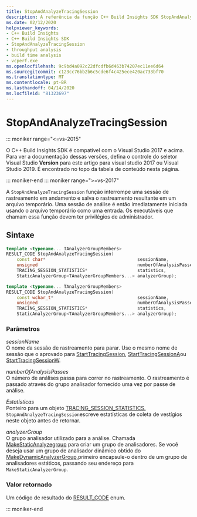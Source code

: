 ```yaml
---
title: StopAndAnalyzeTracingSession
description: A referência da função C++ Build Insights SDK StopAndAnalyzeTracingSession.
ms.date: 02/12/2020
helpviewer_keywords:
- C++ Build Insights
- C++ Build Insights SDK
- StopAndAnalyzeTracingSession
- throughput analysis
- build time analysis
- vcperf.exe
ms.openlocfilehash: 9c9bd4a092c22dfcdfb6d463b74207ec11ee6d64
ms.sourcegitcommit: c123cc76bb2b6c5cde6f4c425ece420ac733bf70
ms.translationtype: MT
ms.contentlocale: pt-BR
ms.lasthandoff: 04/14/2020
ms.locfileid: "81323697"
---
```

# <a name="stopandanalyzetracingsession"></a>StopAndAnalyzeTracingSession

::: moniker range="<=vs-2015"

O C++ Build Insights SDK é compatível com o Visual Studio 2017 e acima. Para ver a documentação dessas versões, defina o controle do seletor Visual Studio **Version** para este artigo para visual studio 2017 ou Visual Studio 2019. É encontrado no topo da tabela de conteúdo nesta página.

::: moniker-end
::: moniker range=">=vs-2017"

A `StopAndAnalyzeTracingSession` função interrompe uma sessão de rastreamento em andamento e salva o rastreamento resultante em um arquivo temporário. Uma sessão de análise é então imediatamente iniciada usando o arquivo temporário como uma entrada. Os executáveis que chamam essa função devem ter privilégios de administrador.

## <a name="syntax"></a>Sintaxe

```cpp
template <typename... TAnalyzerGroupMembers>
RESULT_CODE StopAndAnalyzeTracingSession(
    const char*                                   sessionName,
    unsigned                                      numberOfAnalysisPasses,
    TRACING_SESSION_STATISTICS*                   statistics,
    StaticAnalyzerGroup<TAnalyzerGroupMembers...> analyzerGroup);

template <typename... TAnalyzerGroupMembers>
RESULT_CODE StopAndAnalyzeTracingSession(
    const wchar_t*                                sessionName,
    unsigned                                      numberOfAnalysisPasses,
    TRACING_SESSION_STATISTICS*                   statistics,
    StaticAnalyzerGroup<TAnalyzerGroupMembers...> analyzerGroup);
```

### <a name="parameters"></a>Parâmetros

*sessionName*\
O nome da sessão de rastreamento para parar. Use o mesmo nome de sessão que o aprovado para [StartTracingSession](start-tracing-session.md), [StartTracingSessionA](start-tracing-session-a.md)ou [StartTracingSessionW](start-tracing-session-w.md).

*numberOfAnalysisPasses*\
O número de análises passa para correr no rastreamento. O rastreamento é passado através do grupo analisador fornecido uma vez por passe de análise.

*Estatísticas*\
Ponteiro para um objeto [TRACING_SESSION_STATISTICS.](../other-types/tracing-session-statistics-struct.md) `StopAndAnalyzeTracingSession`escreve estatísticas de coleta de vestígios neste objeto antes de retornar.

*analyzerGroup*\
O grupo analisador utilizado para a análise. Chamada [MakeStaticAnalyzegroup](make-static-analyzer-group.md) para criar um grupo de analisadores. Se você deseja usar um grupo de analisador dinâmico obtido do [MakeDynamicAnalyzerGroup,](make-dynamic-analyzer-group.md)primeiro encapsule-o dentro de um grupo de analisadores estáticos, passando seu endereço para `MakeStaticAnalyzerGroup`.

### <a name="return-value"></a>Valor retornado

Um código de resultado do [RESULT_CODE](../other-types/result-code-enum.md) enum.

::: moniker-end
